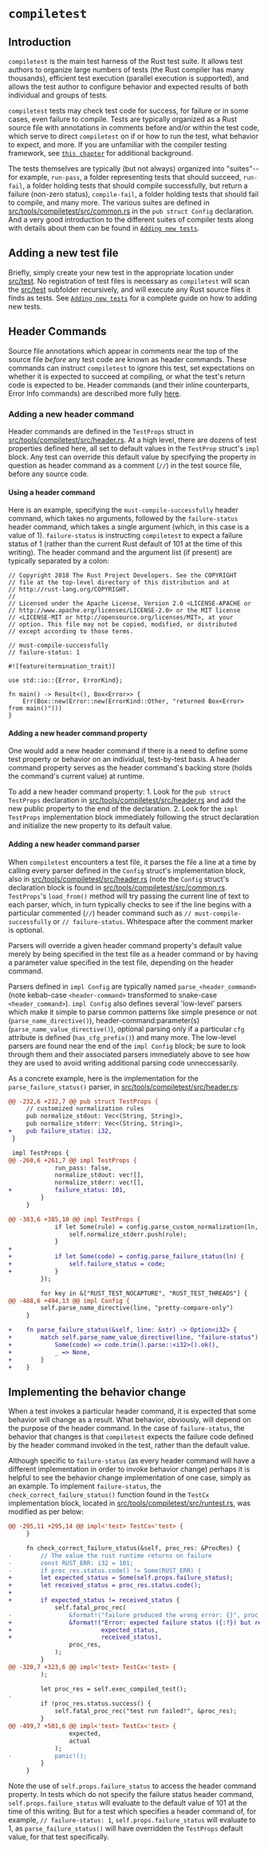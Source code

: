# `compiletest`

## Introduction

`compiletest` is the main test harness of the Rust test suite.  It allows
test authors to organize large numbers of tests (the Rust compiler has many
thousands), efficient test execution (parallel execution is supported), and
allows the test author to configure behavior and expected results of both
individual and groups of tests.

`compiletest` tests may check test code for success, for failure or in some
cases, even failure to compile.  Tests are typically organized as a Rust source
file with annotations in comments before and/or within the test code, which
serve to direct `compiletest` on if or how to run the test, what behavior to
expect, and more.  If you are unfamiliar with the compiler testing framework,
see [`this chapter`](./tests/intro.html) for additional background.

The tests themselves are typically (but not always) organized into
"suites"--for example, `run-pass`, a folder representing tests that should
succeed, `run-fail`, a folder holding tests that should compile successfully,
but return a failure (non-zero status), `compile-fail`, a folder holding tests
that should fail to compile, and many more.  The various suites are defined in
[src/tools/compiletest/src/common.rs][common] in the `pub struct Config`
declaration.  And a very good introduction to the different suites of compiler
tests along with details about them can be found in [`Adding new
tests`](./tests/adding.html).

## Adding a new test file

Briefly, simply create your new test in the appropriate location under
[src/test][test]. No registration of test files is necessary as `compiletest`
will scan the [src/test][test] subfolder recursively, and will execute any Rust
source files it finds as tests.  See [`Adding new tests`](./tests/adding.html)
for a complete guide on how to adding new tests.

## Header Commands

Source file annotations which appear in comments near the top of the source
file *before* any test code are known as header commands.  These commands can
instruct `compiletest` to ignore this test, set expectations on whether it is
expected to succeed at compiling, or what the test's return code is expected to
be.  Header commands (and their inline counterparts, Error Info commands) are
described more fully
[here](./tests/adding.html#header-commands-configuring-rustc).

### Adding a new header command

Header commands are defined in the `TestProps` struct in
[src/tools/compiletest/src/header.rs][header].  At a high level, there are
dozens of test properties defined here, all set to default values in the
`TestProp` struct's `impl` block. Any test can override this default value by
specifying the property in question as header command as a comment (`//`) in
the test source file, before any source code.

#### Using a header command

Here is an example, specifying the `must-compile-successfully` header command,
which takes no arguments, followed by the `failure-status` header command,
which takes a single argument (which, in this case is a value of 1).
`failure-status` is instructing `compiletest` to expect a failure status of 1
(rather than the current Rust default of 101 at the time of this writing).  The
header command and the argument list (if present) are typically separated by a
colon:
```
// Copyright 2018 The Rust Project Developers. See the COPYRIGHT
// file at the top-level directory of this distribution and at
// http://rust-lang.org/COPYRIGHT.
//
// Licensed under the Apache License, Version 2.0 <LICENSE-APACHE or
// http://www.apache.org/licenses/LICENSE-2.0> or the MIT license
// <LICENSE-MIT or http://opensource.org/licenses/MIT>, at your
// option. This file may not be copied, modified, or distributed
// except according to those terms.

// must-compile-successfully
// failure-status: 1

#![feature(termination_trait)]

use std::io::{Error, ErrorKind};

fn main() -> Result<(), Box<Error>> {
    Err(Box::new(Error::new(ErrorKind::Other, "returned Box<Error> from main()")))
}
```

#### Adding a new header command property

One would add a new header command if there is a need to define some test
property or behavior on an individual, test-by-test basis.  A header command
property serves as the header command's backing store (holds the command's
current value) at runtime.

To add a new header command property:
    1. Look for the `pub struct TestProps` declaration in
       [src/tools/compiletest/src/header.rs][header] and add the new public
       property to the end of the declaration.
    2. Look for the `impl TestProps` implementation block immediately following
       the struct declaration and initialize the new property to its default
       value.

#### Adding a new header command parser

When `compiletest` encounters a test file, it parses the file a line at a time
by calling every parser defined in the `Config` struct's implementation block,
also in [src/tools/compiletest/src/header.rs][header] (note the `Config`
struct's declaration block is found in
[src/tools/compiletest/src/common.rs][common].  `TestProps`'s `load_from()`
method will try passing the current line of text to each parser, which, in turn
typically checks to see if the line begins with a particular commented (`//`)
header command such as `// must-compile-successfully` or `// failure-status`.
Whitespace after the comment marker is optional.

Parsers will override a given header command property's default value merely by
being specified in the test file as a header command or by having a parameter
value specified in the test file, depending on the header command.

Parsers defined in `impl Config` are typically named `parse_<header_command>`
(note kebab-case `<header-command>` transformed to snake-case
`<header_command>`).  `impl Config` also defines several 'low-level' parsers
which make it simple to parse common patterns like simple presence or not
(`parse_name_directive()`), header-command:parameter(s)
(`parse_name_value_directive()`), optional parsing only if a particular `cfg`
attribute is defined (`has_cfg_prefix()`) and many more.  The low-level parsers
are found near the end of the `impl Config` block; be sure to look through them
and their associated parsers immediately above to see how they are used to
avoid writing additional parsing code unneccessarily.

As a concrete example, here is the implementation for the
`parse_failure_status()` parser, in
[src/tools/compiletest/src/header.rs][header]:

```diff
@@ -232,6 +232,7 @@ pub struct TestProps {
     // customized normalization rules
     pub normalize_stdout: Vec<(String, String)>,
     pub normalize_stderr: Vec<(String, String)>,
+    pub failure_status: i32,
 }

 impl TestProps {
@@ -260,6 +261,7 @@ impl TestProps {
             run_pass: false,
             normalize_stdout: vec![],
             normalize_stderr: vec![],
+            failure_status: 101,
         }
     }

@@ -383,6 +385,10 @@ impl TestProps {
             if let Some(rule) = config.parse_custom_normalization(ln, "normalize-stderr") {
                 self.normalize_stderr.push(rule);
             }
+
+            if let Some(code) = config.parse_failure_status(ln) {
+                self.failure_status = code;
+            }
         });

         for key in &["RUST_TEST_NOCAPTURE", "RUST_TEST_THREADS"] {
@@ -488,6 +494,13 @@ impl Config {
         self.parse_name_directive(line, "pretty-compare-only")
     }

+    fn parse_failure_status(&self, line: &str) -> Option<i32> {
+        match self.parse_name_value_directive(line, "failure-status") {
+            Some(code) => code.trim().parse::<i32>().ok(),
+            _ => None,
+        }
+    }
```

## Implementing the behavior change

When a test invokes a particular header command, it is expected that some
behavior will change as a result.  What behavior, obviously, will depend on the
purpose of the header command.  In the case of `failure-status`, the behavior
that changes is that `compiletest` expects the failure code defined by the
header command invoked in the test, rather than the default value.

Although specific to `failure-status` (as every header command will have a
different implementation in order to invoke behavior change) perhaps it is
helpful to see the behavior change implementation of one case, simply as an
example.  To implement `failure-status`, the `check_correct_failure_status()`
function found in the `TestCx` implementation block, located in
[src/tools/compiletest/src/runtest.rs](https://github.com/rust-lang/rust/tree/master/src/tools/compiletest/src/runtest.rs),
was modified as per below:

```diff
@@ -295,11 +295,14 @@ impl<'test> TestCx<'test> {
     }

     fn check_correct_failure_status(&self, proc_res: &ProcRes) {
-        // The value the rust runtime returns on failure
-        const RUST_ERR: i32 = 101;
-        if proc_res.status.code() != Some(RUST_ERR) {
+        let expected_status = Some(self.props.failure_status);
+        let received_status = proc_res.status.code();
+
+        if expected_status != received_status {
             self.fatal_proc_rec(
-                &format!("failure produced the wrong error: {}", proc_res.status),
+                &format!("Error: expected failure status ({:?}) but received status {:?}.",
+                         expected_status,
+                         received_status),
                 proc_res,
             );
         }
@@ -320,7 +323,6 @@ impl<'test> TestCx<'test> {
         );

         let proc_res = self.exec_compiled_test();
-
         if !proc_res.status.success() {
             self.fatal_proc_rec("test run failed!", &proc_res);
         }
@@ -499,7 +501,6 @@ impl<'test> TestCx<'test> {
                 expected,
                 actual
             );
-            panic!();
         }
     }
```
Note the use of `self.props.failure_status` to access the header command
property.  In tests which do not specify the failure status header command,
`self.props.failure_status` will evaluate to the default value of 101 at the
time of this writing.  But for a test which specifies a header command of, for
example, `// failure-status: 1`, `self.props.failure_status` will evaluate to
1, as `parse_failure_status()` will have overridden the `TestProps` default
value, for that test specifically.

[test]: https://github.com/rust-lang/rust/tree/master/src/test
[header]: https://github.com/rust-lang/rust/tree/master/src/tools/compiletest/src/header.rs
[common]: https://github.com/rust-lang/rust/tree/master/src/tools/compiletest/src/common.rs
